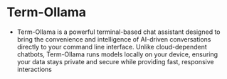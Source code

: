 # Term-Ollama

  * Term-Ollama is a powerful terminal-based chat assistant designed to bring the convenience and intelligence of AI-driven conversations directly to your command line interface. Unlike cloud-dependent chatbots, Term-Ollama runs models locally on your device, ensuring your data stays private and secure while providing fast, responsive interactions

